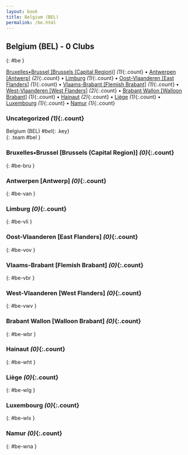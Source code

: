 ```yaml
---
layout: book
title: Belgium (BEL)
permalink: /be.html
---
```


## Belgium (BEL) - 0 Clubs
{: #be }






[Bruxelles•Brussel [Brussels (Capital Region)]](#be-bru) _(1)_{:.count} • [Antwerpen [Antwerp]](#be-van) _(2)_{:.count} • [Limburg](#be-vli) _(1)_{:.count} • [Oost-Vlaanderen [East Flanders]](#be-vov) _(1)_{:.count} • [Vlaams-Brabant [Flemish Brabant]](#be-vbr) _(1)_{:.count} • [West-Vlaanderen [West Flanders]](#be-vwv) _(2)_{:.count} • [Brabant Wallon [Walloon Brabant]](#be-wbr) _(1)_{:.count} • [Hainaut](#be-wht) _(2)_{:.count} • [Liège](#be-wlg) _(1)_{:.count} • [Luxembourg](#be-wlx) _(1)_{:.count} • [Namur](#be-wna) _(1)_{:.count}


### Uncategorized _(1)_{:.count}

Belgium  (BEL)  _#bel_{: .key} <br>
{: .team #bel }



### Bruxelles•Brussel [Brussels (Capital Region)] _(0)_{:.count}
{: #be-bru }





<div class='columns300' markdown='1'>


</div>



### Antwerpen [Antwerp] _(0)_{:.count}
{: #be-van }





<div class='columns300' markdown='1'>


</div>



### Limburg _(0)_{:.count}
{: #be-vli }





<div class='columns300' markdown='1'>


</div>



### Oost-Vlaanderen [East Flanders] _(0)_{:.count}
{: #be-vov }





<div class='columns300' markdown='1'>


</div>



### Vlaams-Brabant [Flemish Brabant] _(0)_{:.count}
{: #be-vbr }





<div class='columns300' markdown='1'>


</div>



### West-Vlaanderen [West Flanders] _(0)_{:.count}
{: #be-vwv }





<div class='columns300' markdown='1'>


</div>



### Brabant Wallon [Walloon Brabant] _(0)_{:.count}
{: #be-wbr }





<div class='columns300' markdown='1'>


</div>



### Hainaut _(0)_{:.count}
{: #be-wht }





<div class='columns300' markdown='1'>


</div>



### Liège _(0)_{:.count}
{: #be-wlg }





<div class='columns300' markdown='1'>


</div>



### Luxembourg _(0)_{:.count}
{: #be-wlx }





<div class='columns300' markdown='1'>


</div>



### Namur _(0)_{:.count}
{: #be-wna }





<div class='columns300' markdown='1'>


</div>


 
